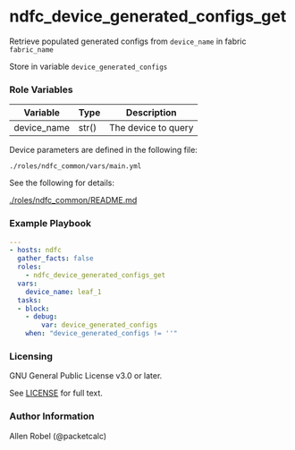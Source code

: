# ndfc_device_generated_configs_get

Retrieve populated generated configs from ``device_name`` in fabric ``fabric_name``

Store in variable ``device_generated_configs``

### Role Variables

Variable        | Type  | Description
----------------|-------|----------------------------------------
device_name     | str() | The device to query

Device parameters are defined in the following file:

``./roles/ndfc_common/vars/main.yml``

See the following for details:

[./roles/ndfc_common/README.md](https://github.com/allenrobel/ndfc-roles/tree/master/roles/ndfc_common/README.md)


### Example Playbook

```yaml
---
- hosts: ndfc
  gather_facts: false
  roles:
    - ndfc_device_generated_configs_get
  vars:
    device_name: leaf_1
  tasks:
  - block:
    - debug:
        var: device_generated_configs
    when: "device_generated_configs != ''"
```

### Licensing

GNU General Public License v3.0 or later.

See [LICENSE](https://www.gnu.org/licenses/gpl-3.0.txt) for full text.

### Author Information

Allen Robel (@packetcalc)

